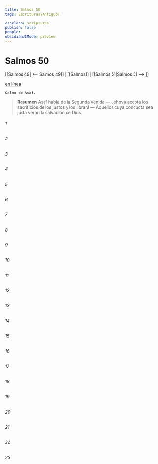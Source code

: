 ```yaml
---
title: Salmos 50
tags: Escrituras\AntiguoT

cssclass: scriptures
publish: false
people:
obsidianUIMode: preview
---
```


# Salmos 50
[[Salmos 49| <-- Salmos 49]] | [[Salmos]] | [[Salmos 51|Salmos 51 --> ]]

[en línea](https://churchofjesuschrist.org/study/scriptures/ot/ps/50?lang=spa)

```
Salmo de Asaf.
```

> __Resumen__
Asaf habla de la Segunda Venida — Jehová acepta los sacrificios de los justos y los librará — Aquellos cuya conducta sea justa verán la salvación de Dios.

###### 1 


###### 2 


###### 3 


###### 4 


###### 5 


###### 6 


###### 7 


###### 8 


###### 9 


###### 10 


###### 11 


###### 12 


###### 13 


###### 14 


###### 15 


###### 16 


###### 17 


###### 18 


###### 19 


###### 20 


###### 21 


###### 22 


###### 23 


